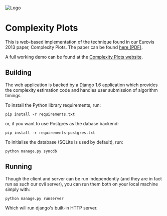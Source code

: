 ![Logo](http://ovii.oerc.ox.ac.uk/cpstatic/images/teaser.png)

# Complexity Plots

This is web-based implementation of the technique found in our Eurovis 2013 paper, Complexity Plots. The paper can be found  [here (PDF)](http://ovii.oerc.ox.ac.uk/cpstatic//complexityplot-eurovis2013.pdf).

A full working demo can be found at the [Complexity Plots website](http://ovii.oerc.ox.ac.uk/cp). 

## Building

The web application is backed by a Django 1.6 application which provides the complexity estimation code and handles user submission of algorithm timings. 

To install the Python library requirements, run:

    pip install -r requirements.txt

or, if you want to use Postgres as the dabase backend:

    pip install -r requirements-postgres.txt

To initialise the database (SQLite is used by default), run:
    
    python manage.py syncdb


## Running

Though the client and server can be run independently (and they are in fact run as such our ovii server), you can run them both on your local machine simply with:

    python manage.py runserver
  
Which will run django's built-in HTTP server. 
